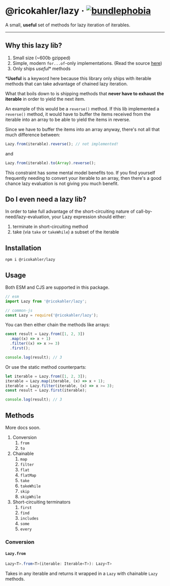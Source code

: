 # @ricokahler/lazy · [![bundlephobia](https://badgen.net/bundlephobia/minzip/@ricokahler/lazy)](https://bundlephobia.com/result?p=@ricokahler/lazy)

A small, **useful** set of methods for lazy iteration of iterables.

---

## Why this lazy lib?

1. Small size (~600b gzipped)
2. Simple, modern `for...of`-only implementations. (Read the source [here](https://github.com/ricokahler/lazy/blob/main/index.js))
3. Only ships _useful_\* methods

\***Useful** is a keyword here because this library only ships with iterable methods that can take advantage of chained lazy iteration.

What that boils down to is shipping methods that **never have to exhaust the iterable** in order to yield the next item.

An example of this would be a `reverse()` method. If this lib implemented a `reverse()` method, it would have to buffer the items received from the iterable into an array to be able to yield the items in reverse.

Since we have to buffer the items into an array anyway, there's not all that much difference between:

```js
Lazy.from(iterable).reverse(); // not implemented!
```

and

```js
Lazy.from(iterable).to(Array).reverse();
```

This constraint has some mental model benefits too. If you find yourself frequently needing to convert your iterable to an array, then there's a good chance lazy evaluation is not giving you much benefit.

## Do I even need a lazy lib?

In order to take full advantage of the short-circuiting nature of call-by-need/lazy-evaluation, your Lazy expression should either:

1.  terminate in short-circuiting method
2.  take (via `take` or `takeWhile`) a subset of the iterable

## Installation

```
npm i @ricokahler/lazy
```

## Usage

Both ESM and CJS are supported in this package.

```js
// esm
import Lazy from '@ricokahler/lazy';
```

```js
// common-js
const Lazy = require('@ricokahler/lazy');
```

You can then either chain the methods like arrays:

```js
const result = Lazy.from([1, 2, 3])
  .map((x) => x + 1)
  .filter((x) => x >= 3)
  .first();

console.log(result); // 3
```

Or use the static method counterparts:

```js
let iterable = Lazy.from([1, 2, 3]);
iterable = Lazy.map(iterable, (x) => x + 1);
iterable = Lazy.filter(iterable, (x) => x >= 3);
const result = Lazy.first(iterable);

console.log(result); // 3
```

## Methods

More docs soon.

1. Conversion
   1. `from`
   2. `to`
2. Chainable
   1. `map`
   1. `filter`
   1. `flat`
   1. `flatMap`
   1. `take`
   1. `takeWhile`
   1. `skip`
   1. `skipWhile`
3. Short-circuiting terminators
   1. `first`
   2. `find`
   3. `includes`
   4. `some`
   5. `every`

### Conversion

#### `Lazy.from`

```ts
Lazy<T>.from<T>(iterable: Iterable<T>): Lazy<T>
```

Takes in any iterable and returns it wrapped in a `Lazy` with chainable `Lazy` methods.
